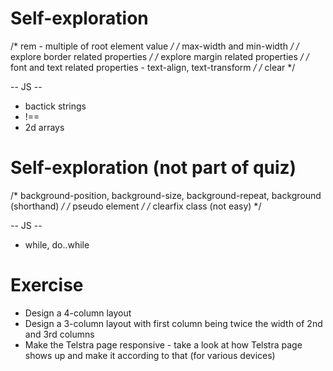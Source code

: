 # Self-exploration
/* rem - multiple of root element value */
/* max-width and min-width */
/* explore border related properties */
/* explore margin related properties */
/* font and text related properties - text-align, text-transform */
/* clear */

-- JS --
- bactick strings
- !==
- 2d arrays

# Self-exploration (not part of quiz)
/* background-position, background-size, background-repeat, background (shorthand) */
/* pseudo element */
/* clearfix class (not easy) */

-- JS --
- while, do..while

# Exercise
- Design a 4-column layout
- Design a 3-column layout with first column being twice the width of 2nd and 3rd columns
- Make the Telstra page responsive - take a look at how Telstra page shows up and make it according to that (for various devices)
